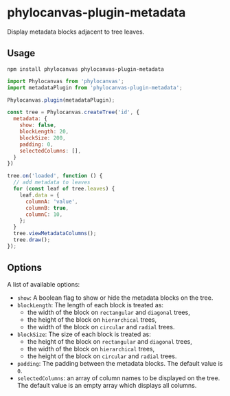 # phylocanvas-plugin-metadata
Display metadata blocks adjacent to tree leaves.

## Usage
```
npm install phylocanvas phylocanvas-plugin-metadata
```
```javascript
import Phylocanvas from 'phylocanvas';
import metadataPlugin from 'phylocanvas-plugin-metadata';

Phylocanvas.plugin(metadataPlugin);

const tree = Phylocanvas.createTree('id', {
  metadata: {
    show: false,
    blockLength: 20,
    blockSize: 200,
    padding: 0,
    selectedColumns: [],
  }
})

tree.on('loaded', function () {
  // add metadata to leaves
  for (const leaf of tree.leaves) {
    leaf.data = {
      columnA: 'value',
      columnB: true,
      columnC: 10,
    };
  }
  tree.viewMetadataColumns();
  tree.draw();
});
```

## Options

A list of available options:
* `show`: A boolean flag to show or hide the metadata blocks on the tree.
* `blockLength`: The length of each block is treated as:
  * the width of the block on `rectangular` and `diagonal` trees,
  * the height of the block on `hierarchical` trees,
  * the width of the block on `circular` and `radial` trees.
* `blockSize`: The size of each block is treated as:
  * the height of the block on `rectangular` and `diagonal` trees,
  * the width of the block on `hierarchical` trees,
  * the height of the block on `circular` and `radial` trees.
* `padding`: The padding between the metadata blocks. The default value is `0`.
* `selectedColumns`: an array of column names to be displayed on the tree. The default value is an empty array which displays all columns.
